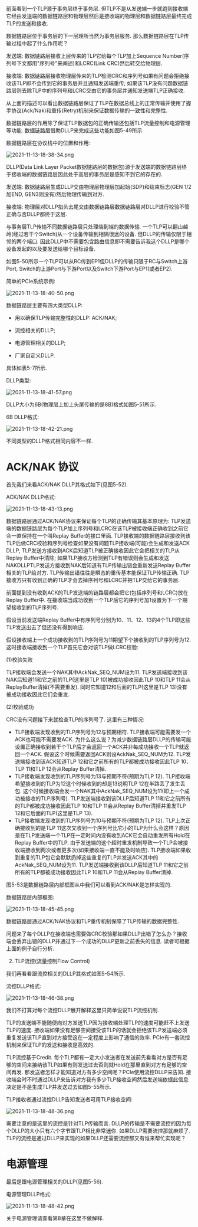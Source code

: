 
前面看到一个TLP源于事务层终于事务层. 但TLP不是从发送端一步就跑到接收端它经由发送端的数据链路层和物理层然后是接收端的物理层和数据链路层最终完成TLP的发送和接收. 

数据链路层位于事务层的下一层理所当然为事务层服务. 那么数据链路层在TLP传输过程中起了什么作用呢？

发送端: 数据链路层接收上层传来的TLP它给每个TLP加上Sequence Number(序列号下文都用"序列号"来阐述)和LCRC(Link CRC)然后转交给物理层. 

接收端: 数据链路层接收物理层传来的TLP检测CRC和序列号如果有问题会拒绝接收该TLP即不会传到它的事务层并且通知发送端重传; 如果该TLP没有问题数据链路层则去除TLP中的序列号和LCRC交由它的事务层并通知发送端TLP正确接收. 

从上面的描述可以看出数据链路层保证了TLP在数据总线上的正常传输并使用了握手协议(Ack/Nak)和重传(Retry)机制来保证数据传输的一致性和完整性. 

数据链路层的作用除了保证TLP数据包的正确传输还包括TLP流量控制和电源管理等功能. 数据链路层借助DLLP来完成这些功能如图5-49所示

数据链路层在协议栈中的位置和作用:

![2021-11-13-18-38-34.png](./images/2021-11-13-18-38-34.png)

DLLP(Data Link Layer Packet数据链路层的数据包)源于发送端的数据链路层终于接收端的数据链路层因此处于高层的事务层是感知不到它的存在的. 

发送端: 数据链路层生成DLLP交由物理层物理层加起始(SDP)和结束标志(GEN 1/2加END, GEN3则没有)然后物理传输到对方. 

接收端: 物理层对DLLP掐头去尾交由数据链路层数据链路层对DLLP进行校验不管正确与否DLLP都终于这层. 

与事务层TLP传输不同数据链路层只处理端到端的数据传输. 一个TLP可以翻山越岭(经过若干个Switch)从一个设备传输到相隔很远的设备. 但DLLP的传输仅限于相邻的两个端口. 因此DLLP中不需要包含路由信息即不需要告诉我这个DLLP是哪个设备发起的以及要发送给哪个目标设备. 

如图5-50所示一个TLP可以从RC传到EP1但DLLP的传输只限于RC与Switch上游Port, Switch的上游Port与下游Port以及Switch下游Port与EP1(或者EP2). 

简单的PCIe系统示例:

![2021-11-13-18-40-50.png](./images/2021-11-13-18-40-50.png)

数据链路层主要有四大类型DLLP: 

* 用以确保TLP传输完整性的DLLP: ACK/NAK;

* 流控相关的DLLP; 

* 电源管理相关的DLLP; 

* 厂家自定义DLLP. 

具体如表5-7所示. 

DLLP类型:

![2021-11-13-18-41-57.png](./images/2021-11-13-18-41-57.png)

DLLP大小为6B(物理层上加上头尾传输的是8B)格式如图5-51所示. 

6B DLLP格式:

![2021-11-13-18-42-21.png](./images/2021-11-13-18-42-21.png)

不同类型的DLLP格式相同内容不一样. 

# ACK/NAK 协议

首先我们来看ACK/NAK DLLP其格式如下(见图5-52). 

ACK/NAK DLLP格式:

![2021-11-13-18-43-13.png](./images/2021-11-13-18-43-13.png)

数据链路层通过ACK/NAK协议来保证每个TLP的正确传输其基本原理为: TLP发送端的数据链路层为每个TLP加上序列号和LCRC在该TLP被接收端正确收到之前它会一直保持在一个叫Replay Buffer的接口里面. TLP接收端的数据链路层接收到该TLP后做CRC校验和序列号检查如果没有问题TLP接收端(可能)会生成和发送ACK DLLP, TLP发送方接收到ACK后知道TLP被正确接收因此它会把相关的TLP从Replay Buffer中清除; 如果TLP接收方检测到TLP有错误则会生成和发送NAKDLLPTLP发送方接收到NAK后知道有TLP传输出错会重新发送Replay Buffer相关的TLP给对方. TLP传输出错往往是瞬态的重传基本能保证TLP传输正确. TLP接收方只有收到正确的TLP才会去掉序列号和LCRC并把TLP交给它的事务层. 

前面提到没有收到ACK的TLP发送端的链路层都会把它(包括序列号和LCRC)放在Replay Buffer中. 在接收端当成功收到一个TLP后它的序列号加1设置为下一个期望接收到的TLP序列号. 

假设当前发送端Replay Buffer中有序列号分别为10、11、12、13的4个TLP即这些TLP发送出去了但还没有得到响应. 

假设接收端上一个成功接收到的TLP序列号为11期望下个接收到的TLP序列号为12. 这时接收端接收到一个TLP首先它会对该TLP做LCRC校验: 

(1)校验失败

TLP接收端会发送一个NAK其中AckNak_SEQ_NUM设为11. TLP发送端接收到该NAK后知道11和它之前的TLP(这里是TLP 10)被成功接收因此TLP 10和TLP 11会从ReplayBuffer清掉(不需要重发). 同时它知道12和后面的TLP(这里是TLP 13)没有被成功接收因此它们会重发. 

(2)校验成功

CRC没有问题接下来就检查TLP的序列号了. 这里有三种情况: 

* TLP接收端发现收到的TLP序列号为12与预期相符. TLP接收端可能需要发一个ACK也可能不需要发ACK. 为什么这么说？为减少数据链路层DLLP的传输可能设置正确接收到若干个TLP后才会返回一个ACK并非每成功接收一个TLP就返回一个ACK. 假设这个时候需要返回ACK则设AckNak_SEQ_NUM为12. TLP发送端接收到该ACK知道TLP 12和它之前所有的TLP都被成功接收因此TLP 10、TLP 11和TLP 12会从Replay Buffer清掉. 
* TLP接收端发现收到的TLP序列号为13与预期不符(预期为TLP 12). TLP接收端希望接收到的TLP为12这个时候收到的却是13说明TLP 12在半路丢了发生丢包. 这个时候接收端会发一个NAK其中AckNak_SEQ_NUM设为11(即上一个成功被接收的TLP序列号). TLP发送端接收到该DLLP后知道TLP 11和它之前所有的TLP都被成功接收因此TLP 10和TLP 11会从Replay Buffer清掉并重发TLP 12和它后面的TLP(这里是TLP 13). 
* TLP接收端发现收到的TLP序列号为10与预期不符(预期为TLP 12). TLP上次正确接收到的是TLP 11这次又收到一个序列号比它小的TLP为什么会这样？原因是在TLP发送端一个TLP在一定时间内没有收到ACK它会自动重发所有Hold在Replay Buffer中的TLP. 由于发送端的这个超时重发机制导致一个TLP会被接收端接收到两次或者更多次(如果接收端一直不能及时响应). TLP接收端如果收到重复的TLP包它会默默扔掉这些重复的TLP并发送ACK其中的AckNak_SEQ_NUM设为11. TLP发送端接收到该DLLP后知道TLP 11和它之前所有的TLP都被成功接收因此TLP 10和TLP 11会从Replay Buffer清掉. 

图5-53是数据链路层内部框图从中我们可以看到ACK/NAK是怎样实现的. 

数据链路层内部框图:

![2021-11-13-18-45-45.png](./images/2021-11-13-18-45-45.png)

数据链路层通过ACK/NAK协议和TLP重传机制保障了TLP传输的数据完整性. 

问题来了每个DLLP在接收端也需要做CRC校验那如果DLLP出错了怎么办？接收端会丢弃出错的DLLP并通过下一个成功的DLLP更新之前丢失的信息. 读者可根据上面的例子自行分析. 

2. TLP流控(流量控制Flow Control)

我们再看看跟流控相关的DLLP其格式如图5-54所示. 

流控DLLP格式:

![2021-11-13-18-46-38.png](./images/2021-11-13-18-46-38.png)

我们不打算对每个流控DLLP展开解释这里只简单说说TLP流控机制. 

TLP的发送端不能随便向对方发送TLP因为接收端处理TLP的速度可能赶不上发送TLP的速度. 接收端如果没有足够空间接受该TLP的话就会拒绝该TLP发送端必须重复发送该TLP直到对方接受这在一定程度上影响了通信的效率. PCIe有一套流控机制来保证TLP的发送和接收是高效的. 

TLP流控基于Credit. 每个TLP都有一定大小发送者在发送前先看看对方是否有足够的空间来接纳该TLP如果有则发送过去否则就Hold在那里直到对方有足够的空间再发. 那发送者怎样才能知道对方有多少空间呢？PCIe使用流控DLLP来告知. 接收端会时不时通过DLLP来告诉对方我有多少TLP接收空间然后发送端依据此信息决定是不是生成TLP并发送过去如图5-55所示. 

TLP接收者通过流控DLLP告知发送者可用TLP接收空间:

![2021-11-13-18-48-36.png](./images/2021-11-13-18-48-36.png)

需要注意的是这里的流控是针对TLP传输而言. DLLP的传输是不需要流控的因为每个DLLP的大小只有六个字节跟TLP相比非常迷你. 如果DLLP需要流控那就麻烦了. TLP的流控是通过DLLP来实现的如果DLLP还需要流控那又有谁来帮忙实现呢？

# 电源管理

最后是跟电源管理相关的DLLP(见图5-56). 

电源管理DLLP格式:

![2021-11-13-18-48-42.png](./images/2021-11-13-18-48-42.png)

关于电源管理请查看第8章在这里不做解释. 